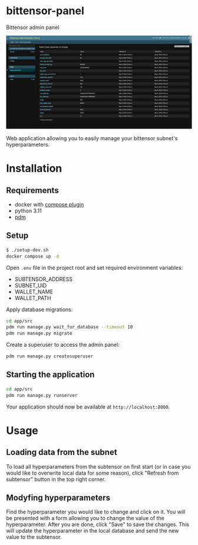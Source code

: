 # bittensor-panel

Bittensor admin panel

![Preview](preview.png)

Web application allowing you to easily manage your bittensor subnet's hyperparameters.

# Installation

## Requirements

- docker with [compose plugin](https://docs.docker.com/compose/install/linux/)
- python 3.11
- [pdm](https://pdm-project.org)

## Setup

```sh
$ ./setup-dev.sh
docker compose up -d
```

Open `.env` file in the project root and set required environment variables:
- SUBTENSOR_ADDRESS
- SUBNET_UID
- WALLET_NAME
- WALLET_PATH

Apply database migrations:

```sh
cd app/src
pdm run manage.py wait_for_database --timeout 10
pdm run manage.py migrate
```

Create a superuser to access the admin panel:

```sh
pdm run manage.py createsuperuser
```

## Starting the application

```sh
cd app/src
pdm run manage.py runserver
```
Your application should now be available at `http://localhost:8000`.

# Usage

## Loading data from the subnet

To load all hyperparameters from the subtensor on first start (or in case you would like to overwrite local data for some reason), click "Refresh from subtensor" button in the top right corner.

## Modyfing hyperparameters

Find the hyperparameter you would like to change and click on it. You will be presented with a form allowing you to change the value of the hyperparameter. After you are done, click "Save" to save the changes. This will update the hyperparameter in the local database and send the new value to the subtensor.

```sh
